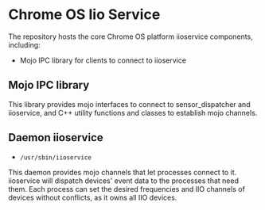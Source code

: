 # Chrome OS Iio Service

The repository hosts the core Chrome OS platform iioservice components, including:

- Mojo IPC library for clients to connect to iioservice

## Mojo IPC library

This library provides mojo interfaces to connect to sensor_dispatcher and
iioservice, and C++ utility functions and classes to establish mojo channels.

## Daemon iioservice

- `/usr/sbin/iioservice`

This daemon provides mojo channels that let processes connect to it. iioservice
will dispatch devices' event data to the processes that need them. Each process
can set the desired frequencies and IIO channels of devices without conflicts,
as it owns all IIO devices.
